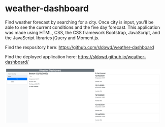 # weather-dashboard
Find weather forecast by searching for a city. Once city is input, you'll be able to see the current conditions and the five day forecast. This application was made using HTML, CSS, the CSS framework Bootstrap, JavaScript, and the JavaScript libraries jQuery and Moment.js.

Find the respository here: https://github.com/sldowd/weather-dashboard

Find the deployed application here: https://sldowd.github.io/weather-dashboard/

![Website Screenshot](weather-dash.png)
